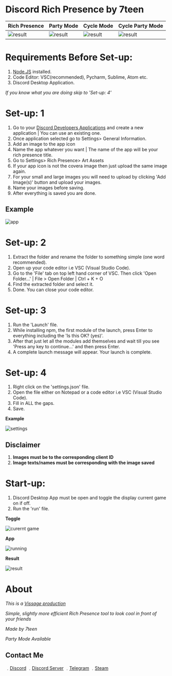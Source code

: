 # Discord Rich Presence by 7teen

| Rich Presence | Party Mode | Cycle Mode | Cycle Party Mode |
| ------------- | ------------- | ------------- | ------------- |
| ![result](https://media.discordapp.net/attachments/777194237179461652/780088407589650442/unknown.png) | ![result](https://media.discordapp.net/attachments/777194237179461652/780151479750361119/unknown.png) | ![result](https://media0.giphy.com/media/dlrFQaWNX513nkADYW/giphy.gif) | ![result](https://media1.giphy.com/media/DIFcBaR6EQtgeEbQjv/giphy.gif) |

# Requirements Before Set-up:

1. [Node.JS](https://nodejs.org/en/) installed.
2. Code Editor: VSC(recommended), Pycharm, Sublime, Atom etc.
3. Discord Desktop Application.

*If you know what you are doing skip to 'Set-up: 4'*

# Set-up: 1

1. Go to your [Discord Developers Applications](https://discord.com/developers/applications) and create a new application | You can use an existing one.
2. Once application selected go to Settings> General Information.
3. Add an image to the app icon
4. Name the app whatever you want | The name of the app will be your rich presence title.
5. Go to Settings> Rich Presence> Art Assets
6. If your app icon is not the covera image then just upload the same image again.
7. For your small and large images you will need to upload by clicking 'Add Image(s)' button and upload your images.
8. Name your images before saving.
9. After everything is saved you are done.

## Example

![app](https://cdn.discordapp.com/attachments/777194237179461652/780081340556115998/unknown.png)

# Set-up: 2

1. Extract the folder and rename the folder to something simple (one word recommended).
2. Open up your code editor i.e VSC (Visual Studio Code).
3. Go to the 'File' tab on top left hand corner of VSC. Then click 'Open Folder...' | File > Open Folder | Ctrl + K + O 
4. Find the extracted folder and select it.
5. Done. You can close your code editor.

# Set-up: 3

1. Run the 'Launch' file.
2. While installing npm, the first module of the launch, press Enter to everything including the 'Is this OK? (yes)'.
3. After that just let all the modules add themselves and wait till you see 'Press any key to continue...' and then press Enter.
4. A complete launch message will appear. Your launch is complete.

# Set-up: 4

1. Right click on the 'settings.json' file.
2. Open the file either on Notepad or a code editor i.e VSC (Visual Studio Code).
3. Fill in ALL the gaps.
4. Save.

**Example**

![settings](https://cdn.discordapp.com/attachments/777194237179461652/780081011127746580/unknown.png)

## Disclaimer

1. **Images must be to the corresponding client ID**
2. **Image texts/names must be corresponding with the image saved**

# Start-up:

1. Discord Desktop App must be open and toggle the display current game on if off.
2. Run the 'run' file.

**Toggle**


![curernt game](https://media.discordapp.net/attachments/777194237179461652/780087524948836352/unknown.png)



**App**


![running](https://media.discordapp.net/attachments/777194237179461652/780088080576151582/unknown.png)



**Result**


![result](https://media.discordapp.net/attachments/777194237179461652/780088407589650442/unknown.png)



# About

*This is a [Vissage production](https://github.com/Vissage)*

*Simple, slightly more efficient Rich Presence tool to look cool in front of your friends*

*Made by 7teen*

*Party Mode Available*

## Contact Me

﹒[Discord](https://discord.com/users/709827684888215582)
﹒[Discord Server](https://discord.gg/4nSYqZ8KAA)
﹒[Telegram](https://t.me/clairvoyant7teen)
﹒[Steam](https://steamcommunity.com/id/seven777teen/)


